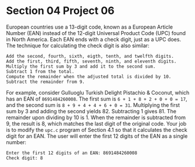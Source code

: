# Section 04 Project 06

European countries use a 13-digit code, known as a European Article Number (EAN) instead of the 12-digit Universal Product Code (UPC) found in North America. Each EAN ends with a check digit, just as a UPC does. The technique for calculating the check digit is also similar:

    Add the second, fourth, sixth, eigth, tenth, and twelfth digits.
    Add the first, third, fifth, seventh, ninth, and eleventh digits.
    Multiply the first sum by 3 and add it to the second sum.
    Subtract 1 from the total.
    Compute the remainder when the adjusted total is divided by 10.
    Subtract the remainder from 9.

For example, consider Gulluoglu Turkish Delight Pistachio & Coconut, which has an EAN of `8691484260008`. The first sum is `6 + 1 + 8 + 2 + 0 + 0 = 17`, and the second sum is `8 + 9 + 4 + 4 + 6 + 0 = 31`. Multiplying the first sum by 3 and adding the second yields 82. Subtracting 1 gives 81. The remainder upon dividing by 10 is 1. When the remainder is subtracted from 9, the result is 8, which matches the last digit of the original code. Your job is to modify the `upc.c` program of Section 4.1 so that it calculates the check digit for an EAN. The user will enter the first 12 digits of the EAN as a single number:

```text
Enter the first 12 digits of an EAN: 8691484260008
Check digit: 8
```
